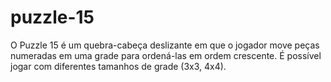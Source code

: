 # puzzle-15

O Puzzle 15 é um quebra-cabeça deslizante em que o jogador move peças numeradas em uma grade para ordená-las em ordem crescente.
É possível jogar com diferentes tamanhos de grade (3x3, 4x4).


